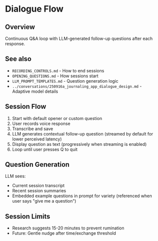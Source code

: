 # Dialogue Flow

## Overview

Continuous Q&A loop with LLM-generated follow-up questions after each response.

## See also

- `RECORDING_CONTROLS.md` - How to end sessions
- `OPENING_QUESTIONS.md` - How sessions start
- `LLM_PROMPT_TEMPLATES.md` - Question generation logic
- `../conversations/250916a_journaling_app_dialogue_design.md` - Adaptive model details

## Session Flow

1. Start with default opener or custom question
2. User records voice response
3. Transcribe and save
4. LLM generates contextual follow-up question (streamed by default for lower perceived latency)
5. Display question as text (progressively when streaming is enabled)
6. Loop until user presses Q to quit

## Question Generation

LLM sees:
- Current session transcript
- Recent session summaries
- Embedded example questions in prompt for variety (referenced when user says "give me a question")

## Session Limits

- Research suggests 15-20 minutes to prevent rumination
- Future: Gentle nudge after time/exchange threshold